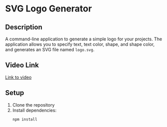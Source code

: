 # SVG Logo Generator

## Description

A command-line application to generate a simple logo for your projects. The application allows you to specify text, text color, shape, and shape color, and generates an SVG file named `logo.svg`.

## Video Link

[Link to video](https://your-video-link.com)

## Setup

1. Clone the repository
2. Install dependencies:
   ```sh
   npm install
   ```
